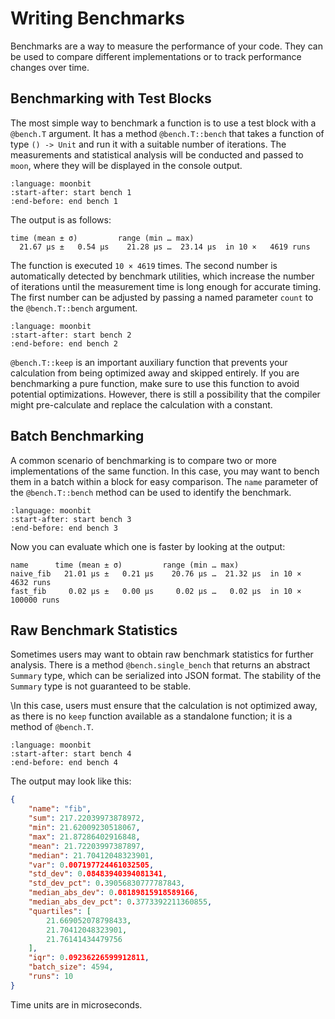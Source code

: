 # Writing Benchmarks

Benchmarks are a way to measure the performance of your code. They can be used to compare different implementations or to track performance changes over time.

## Benchmarking with Test Blocks


The most simple way to benchmark a function is to use a test block with a 
`@bench.T` argument. It has a method `@bench.T::bench` that takes a function of type
`() -> Unit` and run it with a suitable number of iterations.
The measurements and statistical analysis will be conducted and passed to `moon`,
where they will be displayed in the console output.

```{literalinclude} /sources/language/src/benchmark/top.mbt
:language: moonbit
:start-after: start bench 1
:end-before: end bench 1
```

The output is as follows:

```
time (mean ± σ)         range (min … max) 
  21.67 µs ±   0.54 µs    21.28 µs …  23.14 µs  in 10 ×   4619 runs
```

The function is executed `10 × 4619` times.
The second number is automatically detected by benchmark utilities, which increase the number of iterations until the measurement time is long enough for accurate timing.
The first number can be adjusted by passing a named parameter `count` to the `@bench.T::bench` argument.

```{literalinclude} /sources/language/src/benchmark/top.mbt
:language: moonbit
:start-after: start bench 2
:end-before: end bench 2
```

`@bench.T::keep` is an important auxiliary function that prevents your calculation from being optimized away and skipped entirely.
If you are benchmarking a pure function, make sure to use this function to avoid potential optimizations.
However, there is still a possibility that the compiler might pre-calculate and replace the calculation with a constant.


## Batch Benchmarking

A common scenario of benchmarking is to compare two or more implementations of the same function.
In this case, you may want to bench them in a batch within a block for easy comparison.
The `name` parameter of the `@bench.T::bench` method can be used to identify the benchmark.

```{literalinclude} /sources/language/src/benchmark/top.mbt
:language: moonbit
:start-after: start bench 3
:end-before: end bench 3
```

Now you can evaluate which one is faster by looking at the output:

```
name      time (mean ± σ)         range (min … max) 
naive_fib   21.01 µs ±   0.21 µs    20.76 µs …  21.32 µs  in 10 ×   4632 runs
fast_fib     0.02 µs ±   0.00 µs     0.02 µs …   0.02 µs  in 10 × 100000 runs
```

## Raw Benchmark Statistics

Sometimes users may want to obtain raw benchmark statistics for further analysis.
There is a method `@bench.single_bench` that returns an abstract `Summary` type, which can be serialized into JSON format. The stability of the `Summary` type is not guaranteed to be stable.

\In this case, users must ensure that the calculation is not optimized away, as there is no `keep` function available as a standalone function; it is a method of `@bench.T`.


```{literalinclude} /sources/language/src/benchmark/top.mbt
:language: moonbit
:start-after: start bench 4
:end-before: end bench 4
```

The output may look like this:

```json
{
    "name": "fib",
    "sum": 217.22039973878972,
    "min": 21.62009230518067,
    "max": 21.87286402916848,
    "mean": 21.72203997387897,
    "median": 21.70412048323901,
    "var": 0.007197724461032505,
    "std_dev": 0.08483940394081341,
    "std_dev_pct": 0.39056830777787843,
    "median_abs_dev": 0.08189815918589166,
    "median_abs_dev_pct": 0.3773392211360855,
    "quartiles": [
        21.669052078798433,
        21.70412048323901,
        21.76141434479756
    ],
    "iqr": 0.09236226599912811,
    "batch_size": 4594,
    "runs": 10
}
```

Time units are in microseconds.

